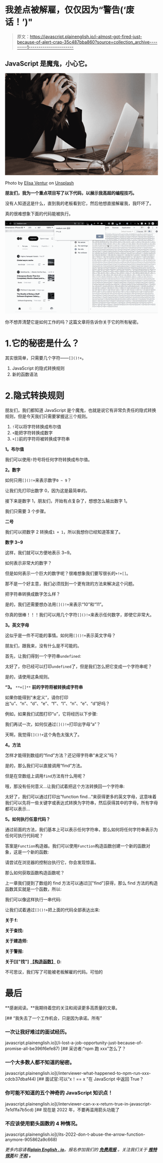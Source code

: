 # 我差点被解雇，仅仅因为“警告(‘废话！’)"

> 原文：<https://javascript.plainenglish.io/i-almost-got-fired-just-because-of-alert-crap-35c487bba860?source=collection_archive---------1----------------------->

## JavaScript 是魔鬼，小心它。

![](img/00351577d4177e2e0f77b269a8f9728a.png)

Photo by [Elisa Ventur](https://unsplash.com/@elisa_ventur?utm_source=medium&utm_medium=referral) on [Unsplash](https://unsplash.com?utm_source=medium&utm_medium=referral)

**朋友们，我为一个重点项目写了以下代码，以展示我高超的编程技巧。**

没有人知道这是什么，直到我的老板看到它，然后他想直接解雇我，我吓坏了。

真的很难想象下面的代码能被执行。

![](img/a92bc4c54552ef6417ec350e84ecd9cd.png)

你不想弄清楚它是如何工作的吗？这篇文章将告诉你关于它的所有秘密。

# 1.它的秘密是什么？

其实很简单，只需要几个字符——`[]()!+`。

1.  JavaScript 的隐式转换规则
2.  新的函数语法

# 2.隐式转换规则

朋友们，我们都知道 JavaScript 是个魔鬼，也就是说它有非常负责任的隐式转换规则，但是今天我们只需要掌握这三个规则。

1.  `!`可以将字符转换成布尔值
2.  `+`能把字符转换成数字
3.  `+[]`前的字符将被转换成字符串

**1。布尔值**

我们可以使用`!`符号将任何字符转换成布尔值。

**2。数字**

如何只用`[]()!+`来表示数字`0 ~ 9`？

让我们先打印出数字 0，因为这是最简单的。

接下来是数字 1，朋友们，开始有点复杂了，想想怎么输出数字 1。

我们只需要 3 个步骤。

**二号**

我们可以把数字 2 转换成`1 + 1`，所以我想你已经知道答案了。

**数字 3~9**

这样，我们就可以方便地表示 3~9。

如何表示非常大的数字？

但是如何表示一个巨大的数字呢？很难想象我们要写很长的`+!+[]`。

那不是一个好主意，我们必须找到一个更有效的方法来解决这个问题。

把字符串转换成数字怎么样？

是的，我们还需要想办法用`[]()!+`来表示“10”和“11”。

你真的很棒！！！我们可以用几个字符`[]()!+`来表示任何数字，即使它非常大。

**3。英文字母**

这似乎是一件不可能的事情。如何用`[]()!+`表示英文字母？

朋友们，跟我来，没有什么是不可能的。

首先，让我们得到一个字符串`undefined`:

太好了，你已经可以打印`undefined`了，但是我们怎么把它变成一个字符串呢？

是的，请使用这条规则。

**“3。** `**+[]**` **前的字符将被转换成字符串**

如果你能得到“未定义”，请你打印出“u”、“n”、“d”、“e”、“f”、“I”、“n”、“e”、“d”好吗？

例如，如果我们试图打印“u”，它将经历以下步骤:

我们再试一次，如何仅通过`[]()!+`打印出字母“a”？

天啊，我觉得`[]()!+`这个角色太强大了。

**4。方法**

怎样才能得到数组的“find”方法？还记得字符串“未定义”吗？

是的，那么我们可以直接调用“find”方法。

但是在空数组上调用`find`方法有什么用呢？

哦，那没有任何意义…让我们试着把这个方法转换回一个字符串:

太好了，我们可以通过打印出“function find…”来获得更多的英文字母，这意味着我们可以先将一些关键字或表达式转换为字符串，然后获得其中的字母，所有字母都可以表示…

**5。如何执行任意代码？**

通过前面的方法，我们基本上可以表示任何字符串，那么如何将任何字符串表示为任何可执行代码呢？

答案是`Function`构造器。我们可以使用`Function`构造函数创建一个新的函数对象，这是一个新的函数:

请尝试在浏览器的控制台执行它，你会发现惊喜。

那么如何获取函数构造函数呢？

上一章我们提到了数组的 find 方法可以通过[]["find"]获得，那么 find 方法的构造函数其实就是一个函数，所以:

我们可以像这样执行一串代码:

让我们试着通过`[]()!+`把上面的代码全部表达出来:

**关于 f:**

**关于查找:**

**关于建造师:**

**关于警报:**

**关于[]["找"]** [**【构造函数】**](/"alert(1)") **():**

不可思议，我们写了可能被老板解雇的代码。可怕的

# 最后

**感谢阅读。**我期待着您的关注和阅读更多高质量的文章。

[](/i-lost-a-job-opportunity-just-because-of-promise-all-be396f6efe87) [## “我失去了一个工作机会，只是因为承诺。所有”

### 一次让我好难过的面试经历。

javascript.plainenglish.io](/i-lost-a-job-opportunity-just-because-of-promise-all-be396f6efe87) [](/interviewer-what-happened-to-npm-run-xxx-cdcb37dbaf44) [## 采访者:“npm 跑 xxx”怎么了？

### 一个大多数人都不知道的秘密。

javascript.plainenglish.io](/interviewer-what-happened-to-npm-run-xxx-cdcb37dbaf44) [](/interviewer-can-x-x-return-true-in-javascript-7e1d1fa7b5cd) [## 面试官:可以“x！== x "在 JavaScript 中返回 True？

### 你可能不知道的五个神奇的 JavaScript 知识点！

javascript.plainenglish.io](/interviewer-can-x-x-return-true-in-javascript-7e1d1fa7b5cd) [](/its-2022-don-t-abuse-the-arrow-function-anymore-905862a9c668) [## 现在是 2022 年，不要再滥用箭头功能了

### 不应该使用箭头函数的 4 种情况。

javascript.plainenglish.io](/its-2022-don-t-abuse-the-arrow-function-anymore-905862a9c668) 

*更多内容请看*[***plain English . io***](https://plainenglish.io/)*。报名参加我们的* [***免费周报***](http://newsletter.plainenglish.io/) *。关注我们关于* [***推特***](https://twitter.com/inPlainEngHQ)[***领英***](https://www.linkedin.com/company/inplainenglish/)**和* [***不和***](https://discord.gg/GtDtUAvyhW) ***。****